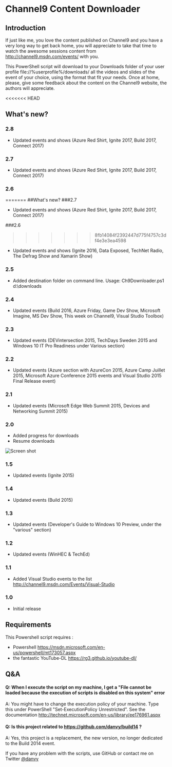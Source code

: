 # Channel9 Content Downloader

## Introduction
If just like me, you love the content published on Channel9 and you have a very long way to get back home, you will appreciate to take that time to watch the awesome sessions content from http://channel9.msdn.com/events/ with you.

This PowerShell script will download to your Downloads folder of your user profile file://%userprofile%/downloads/ all the videos and slides of the event of your choice, using the format that fit your needs.
Once at home, please, give some feedback about the content on the Channel9 website, the authors will appreciate.

<<<<<<< HEAD
## What's new?
### 2.8
- Updated events and shows (Azure Red Shirt, Ignite 2017, Build 2017, Connect 2017)

### 2.7
- Updated events and shows (Azure Red Shirt, Ignite 2017, Build 2017, Connect 2017)

### 2.6
=======
##What's new?
###2.7
- Updated events and shows (Azure Red Shirt, Ignite 2017, Build 2017, Connect 2017)

###2.6
>>>>>>> 8fb14084f2392447d775f4757c3df4e3e3ea4598
- Updated events and shows (Ignite 2016, Data Exposed, TechNet Radio, The Defrag Show and Xamarin Show)

### 2.5
- Added destination folder on command line. Usage: Ch9Downloader.ps1 d:\downloads

### 2.4
- Updated events (Build 2016, Azure Friday, Game Dev Show, Microsoft Imagine, MS Dev Show, This week on Channel9, Visual Studio Toolbox)

### 2.3
- Updated events (DEVintersection 2015, TechDays Sweden 2015 and Windows 10 IT Pro Readiness under Various section)

### 2.2
- Updated events (Azure section with AzureCon 2015, Azure Camp Juillet 2015, Microsoft Azure Conference 2015 events and Visual Studio 2015 Final Release event)

### 2.1
- Updated events (Microsoft Edge Web Summit 2015, Devices and Networking Summit 2015)

### 2.0
- Added progress for downloads
- Resume downloads

![Screen shot](https://github.com/danvy/Channel9/blob/master/img/Ch9Downloader2.JPG)

### 1.5
- Updated events (Ignite 2015)

### 1.4
- Updated events (Build 2015)

### 1.3
- Updated events (Developer's Guide to Windows 10 Preview, under the "various" section)

### 1.2
- Updated events (WinHEC & TechEd)

### 1.1
- Added Visual Studio events to the list http://channel9.msdn.com/Events/Visual-Studio

### 1.0
- Initial release

## Requirements
This Powershell script requires :
- Powershell https://msdn.microsoft.com/en-us/powershell/mt173057.aspx
- the fantastic YouTube-DL https://rg3.github.io/youtube-dl/

## Q&A
#### Q: When I execute the script on my machine, I get a "File cannot be loaded because the execution of scripts is disabled on this system" error
A: You might have to change the execution policy of your machine. Type this under PowerShell "Set-ExecutionPolicy Unrestricted". See the documentation http://technet.microsoft.com/en-us/library/ee176961.aspx
#### Q: Is this project related to https://github.com/danvy/build14 ?
A: Yes, this project is a replacement, the new version, no longer dedicated to the Build 2014 event.

If you have any problem with the scripts, use GitHub or contact me on Twitter [@danvy](https://twitter.com/danvy)
